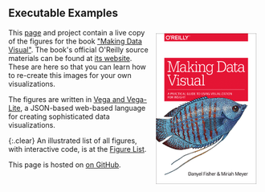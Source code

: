 ## Executable Examples

<div style="float:right">
  <img src="img/cover-1.png" width="200" style="margin: 10px;"/>
</div>

This [page](https://makingdatavisual.github.io) and project contain a live copy of the figures for the book ["Making Data Visual"](http://shop.oreilly.com/product/0636920041320.do). The book's official O'Reilly source materials can be found at [its website](https://resources.oreilly.com/examples/0636920041320). These are here so that you can learn how to re-create this images for your own visualizations.

The figures are written in [Vega and Vega-Lite](http://vega.github.io), a JSON-based web-based language for creating sophisticated data visualizations.

{:.clear}
An illustrated list of all figures, with interactive code, is at the [Figure List](figurelist.html).

This page is hosted on [on GitHub](https://github.com/MakingDataVisual/makingdatavisual.github.io).
